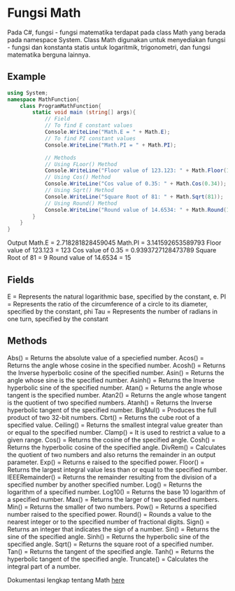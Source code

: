 # Fungsi Math

Pada C#, fungsi - fungsi matematika terdapat pada class Math yang berada pada namespace System. Class Math digunakan untuk menyediakan fungsi - fungsi dan konstanta statis untuk logaritmik, trigonometri, dan fungsi matematika berguna lainnya.

## Example

```C#
using System;
namespace MathFunction{
    class ProgramMathFunction{
        static void main (string[] args){
            // Field
            // To find E constant values
            Console.WriteLine("Math.E = " + Math.E);
            // To find PI constant values
            Console.WriteLine("Math.PI = " + Math.PI);

            // Methods
            // Using FLoor() Method
            Console.WriteLine("Floor value of 123.123: " + Math.Floor(123.123));
            // Using Cos() Method
            Console.WriteLine("Cos value of 0.35: " + Math.Cos(0.34));
            // Using Sqrt() Method
            Console.WriteLine("Square Root of 81: " + Math.Sqrt(81));
            // Using Round() Method
            Console.WriteLine("Round value of 14.6534: " + Math.Round(14.6534));
        }
    }
}
```

Output
Math.E = 2.718281828459045
Math.PI = 3.141592653589793
Floor value of 123.123 = 123
Cos value of 0.35 = 0.9393727128473789
Square Root of 81 = 9
Round value of 14.6534 = 15

## Fields

E = Represents the natural logarithmic base, specified by the constant, e.
PI = Represents the ratio of the circumference of a circle to its diameter, specified by the constant, phi
Tau = Represents the number of radians in one turn, specified by the constant

## Methods

Abs() = Returns the absolute value of a speciefied number.
Acos() = Returns the angle whose cosine in the specified number.
Acosh() = Returns the Inverse hyperbolic cosine of the specified number.
Asin() = Returns the angle whose sine is the specified number.
Asinh() = Returns the Inverse hyperbolic sine of the specified number.
Atan() = Returns the angle whose tangent is the specified number.
Atan2() = Returns the angle whose tangent is the quotient of two specified numbers.
Atanh() = Returns the Inverse hyperbolic tangent of the specified number.
BigMul() = Produces the full product of two 32-bit numbers.
Cbrt() = Returns the cube root of a specified value.
Ceiling() = Returns the smallest integral value greater than or equal to the specified number.
Clamp() = It is used to restrict a value to a given range.
Cos() = Returns the cosine of the specified angle.
Cosh() = Returns the hyperbolic cosine of the specified angle.
DivRem() = Calculates the quotient of two numbers and also returns the remainder in an output parameter.
Exp() = Returns e raised to the specified power.
Floor() = Returns the largest integral value less than or equal to the specified number.
IEEERemainder() = Returns the remainder resulting from the division of a specified number by another specified number.
Log() = Returns the logarithm of a specified number.
Log10() = Returns the base 10 logarithm of a specified number.
Max() = Returns the larger of two specified numbers.
Min() = Returns the smaller of two numbers.
Pow() = Returns a specified number raised to the specified power.
Round() = Rounds a value to the nearest integer or to the specified number of fractional digits.
Sign() = Returns an integer that indicates the sign of a number.
Sin() = Returns the sine of the specified angle.
Sinh() = Returns the hyperbolic sine of the specified angle.
Sqrt() = Returns the square root of a specified number.
Tan() = Returns the tangent of the specified angle.
Tanh() = Returns the hyperbolic tangent of the specified angle.
Truncate() = Calculates the integral part of a number.

Dokumentasi lengkap tentang Math [here](https://learn.microsoft.com/en-us/dotnet/api/system.math?view=net-6.0)
